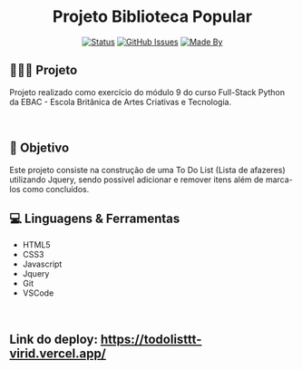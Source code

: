 <h1 align="center">Projeto Biblioteca Popular</h1>

<div align="center">

[![Status](https://img.shields.io/badge/status-finished-red.svg)]()
[![GitHub Issues](https://img.shields.io/github/languages/count/Yaguera/todolistVercel)]()
[![Made By](https://img.shields.io/badge/Made%20By-Yago%20Gomes-green)]()

</div>

<h2>👩🏻‍💻 Projeto</h2>

<p>
   Projeto realizado como exercício do módulo 9 do curso Full-Stack Python da EBAC - Escola Britânica de Artes Criativas e Tecnologia.
</p>
<br>

<h2>🎯 Objetivo</h2>

<p>
  Este projeto consiste na construção de uma To Do List (Lista de afazeres) utilizando Jquery, sendo possivel adicionar e remover itens além de marca-los como concluídos.
<br>

<h2>💻 Linguagens & Ferramentas</h2>

* HTML5
* CSS3
* Javascript
* Jquery
* Git
* VSCode
<br>

## Link do deploy: <https://todolisttt-virid.vercel.app/>
